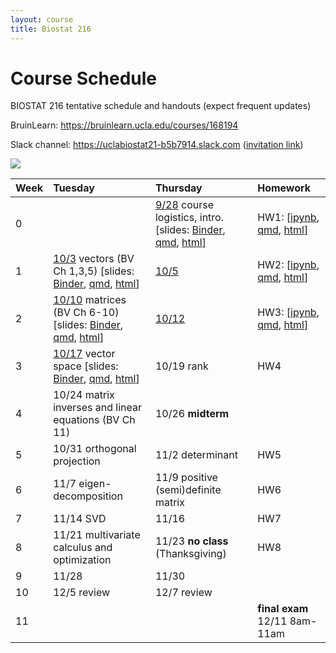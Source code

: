 ```yaml
---
layout: course
title: Biostat 216
---
```


# Course Schedule

BIOSTAT 216 tentative schedule and handouts (expect frequent updates)

BruinLearn: <https://bruinlearn.ucla.edu/courses/168194>

Slack channel: <https://uclabiostat21-b5b7914.slack.com> ([invitation link](https://join.slack.com/t/uclabiostat21-b5b7914/shared_invite/zt-23iha06v8-6q70awLd3bxUxqr6ggtJlg))

[![](https://mybinder.org/badge_logo.svg)](https://mybinder.org/v2/gh/ucla-biostat-216/2023fall.git/main)

| Week | Tuesday                                                                                                                                                                                                                                                                                                                                                                                                                                               | Thursday                                                                                                                                                                                                                                                                                                                                                                                                                                     | Homework                                                                                                                                                                                                                                                       |
|:----------------|:-------------------|:------------------|:----------------|
| 0    |                                                                                                                                                                                                                                                                                                                                                                                                                                                       | [9/28](https://ucla-biostat-216.github.io/2023fall/biostat216fall2023/2023/09/28/week0.html) course logistics, intro. [slides: [Binder](https://mybinder.org/v2/gh/ucla-biostat-216/2023fall.git/main?filepath=slides%2F01-intro%2F01-intro.ipynb), [qmd](https://raw.githubusercontent.com/ucla-biostat-216/2023fall/main/slides/01-intro/01-intro.qmd), [html](https://ucla-biostat-216.github.io/2023fall/slides/01-intro/01-intro.html)] | HW1: [[ipynb](https://raw.githubusercontent.com/ucla-biostat-216/2023fall/main/hw/hw1/hw1.ipynb), [qmd](https://raw.githubusercontent.com/ucla-biostat-216/2023fall/main/hw/hw1/hw1.qmd), [html](https://ucla-biostat-216.github.io/2023fall/hw/hw1/hw1.html)] |
| 1    | [10/3](https://ucla-biostat-216.github.io/2023fall/biostat216fall2023/2023/10/03/week1-day1.html) vectors (BV Ch 1,3,5) [slides: [Binder](https://mybinder.org/v2/gh/ucla-biostat-216/2023fall.git/main?filepath=slides%2F02-vector%2F02-vector.ipynb), [qmd](https://raw.githubusercontent.com/ucla-biostat-216/2023fall/main/slides/02-vector/02-vector.qmd), [html](https://ucla-biostat-216.github.io/2023fall/slides/02-vector/02-vector.html)]  | [10/5](https://ucla-biostat-216.github.io/2023fall/biostat216fall2023/2023/10/05/week1-day2.html)                                                                                                                                                                                                                                                                                                                                            | HW2: [[ipynb](https://raw.githubusercontent.com/ucla-biostat-216/2023fall/main/hw/hw2/hw2.ipynb), [qmd](https://raw.githubusercontent.com/ucla-biostat-216/2023fall/main/hw/hw2/hw2.qmd), [html](https://ucla-biostat-216.github.io/2023fall/hw/hw2/hw2.html)] |
| 2    | [10/10](https://ucla-biostat-216.github.io/2023fall/biostat216fall2023/2023/10/10/week2-day1.html) matrices (BV Ch 6-10) [slides: [Binder](https://mybinder.org/v2/gh/ucla-biostat-216/2023fall.git/main?filepath=slides%2F03-matrix%2F03-matrix.ipynb), [qmd](https://raw.githubusercontent.com/ucla-biostat-216/2023fall/main/slides/03-matrix/03-matrix.qmd), [html](https://ucla-biostat-216.github.io/2023fall/slides/03-matrix/03-matrix.html)] | [10/12](https://ucla-biostat-216.github.io/2023fall/biostat216fall2023/2023/10/12/week2-day2.html)                                                                                                                                                                                                                                                                                                                                           | HW3: [[ipynb](https://raw.githubusercontent.com/ucla-biostat-216/2023fall/main/hw/hw3/hw3.ipynb), [qmd](https://raw.githubusercontent.com/ucla-biostat-216/2023fall/main/hw/hw3/hw3.qmd), [html](https://ucla-biostat-216.github.io/2023fall/hw/hw3/hw3.html)] |
| 3    | [10/17](https://ucla-biostat-216.github.io/2023fall/biostat216fall2023/2023/10/17/week3-day1.html) vector space [slides: [Binder](https://mybinder.org/v2/gh/ucla-biostat-216/2023fall.git/main?filepath=slides%2F04-vecsp%2F04-vecsp.ipynb), [qmd](https://raw.githubusercontent.com/ucla-biostat-216/2023fall/main/slides/04-vecsp/04-vecsp.qmd), [html](https://ucla-biostat-216.github.io/2023fall/slides/04-vecsp/04-vecsp.html)]                | 10/19 rank                                                                                                                                                                                                                                                                                                                                                                                                                                   | HW4                                                                                                                                                                                                                                                            |
| 4    | 10/24 matrix inverses and linear equations (BV Ch 11)                                                                                                                                                                                                                                                                                                                                                                                                 | 10/26 **midterm**                                                                                                                                                                                                                                                                                                                                                                                                                            |                                                                                                                                                                                                                                                                |
| 5    | 10/31 orthogonal projection                                                                                                                                                                                                                                                                                                                                                                                                                           | 11/2 determinant                                                                                                                                                                                                                                                                                                                                                                                                                             | HW5                                                                                                                                                                                                                                                            |
| 6    | 11/7 eigen-decomposition                                                                                                                                                                                                                                                                                                                                                                                                                              | 11/9 positive (semi)definite matrix                                                                                                                                                                                                                                                                                                                                                                                                          | HW6                                                                                                                                                                                                                                                            |
| 7    | 11/14 SVD                                                                                                                                                                                                                                                                                                                                                                                                                                             | 11/16                                                                                                                                                                                                                                                                                                                                                                                                                                        | HW7                                                                                                                                                                                                                                                            |
| 8    | 11/21 multivariate calculus and optimization                                                                                                                                                                                                                                                                                                                                                                                                          | 11/23 **no class** (Thanksgiving)                                                                                                                                                                                                                                                                                                                                                                                                            | HW8                                                                                                                                                                                                                                                            |
| 9    | 11/28                                                                                                                                                                                                                                                                                                                                                                                                                                                 | 11/30                                                                                                                                                                                                                                                                                                                                                                                                                                        |                                                                                                                                                                                                                                                                |
| 10   | 12/5 review                                                                                                                                                                                                                                                                                                                                                                                                                                           | 12/7 review                                                                                                                                                                                                                                                                                                                                                                                                                                  |                                                                                                                                                                                                                                                                |
| 11   |                                                                                                                                                                                                                                                                                                                                                                                                                                                       |                                                                                                                                                                                                                                                                                                                                                                                                                                              | **final exam** 12/11 8am-11am                                                                                                                                                                                                                                  |
